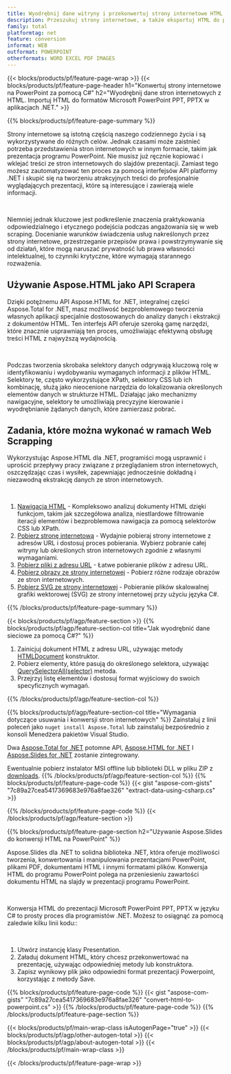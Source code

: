 ```yaml
---
title: Wyodrębnij dane witryny i przekonwertuj strony internetowe HTML na PowerPoint za pomocą C#
description: Przeszukuj strony internetowe, a także eksportuj HTML do prezentacji Microsoft Powerpoint w aplikacjach .NET
family: total
platformtag: net
feature: conversion
informat: WEB
outformat: POWERPOINT
otherformats: WORD EXCEL PDF IMAGES
---
```

{{< blocks/products/pf/feature-page-wrap >}}
{{< blocks/products/pf/feature-page-header h1="Konwertuj strony internetowe na PowerPoint za pomocą C#" h2="Wyodrębnij dane stron internetowych z HTML. Importuj HTML do formatów Microsoft PowerPoint PPT, PPTX w aplikacjach .NET." >}}

{{% blocks/products/pf/feature-page-summary %}}

<p>Strony internetowe są istotną częścią naszego codziennego życia i są wykorzystywane do różnych celów. Jednak czasami może zaistnieć potrzeba przedstawienia stron internetowych w innym formacie, takim jak prezentacja programu PowerPoint. Nie musisz już ręcznie kopiować i wklejać treści ze stron internetowych do slajdów prezentacji. Zamiast tego możesz zautomatyzować ten proces za pomocą interfejsów API platformy .NET i skupić się na tworzeniu atrakcyjnych treści do profesjonalnie wyglądających prezentacji, które są interesujące i zawierają wiele informacji.</p><br />

<p>Niemniej jednak kluczowe jest podkreślenie znaczenia praktykowania odpowiedzialnego i etycznego podejścia podczas angażowania się w web scraping. Docenianie warunków świadczenia usług nakreślonych przez strony internetowe, przestrzeganie przepisów prawa i powstrzymywanie się od działań, które mogą naruszać prywatność lub prawa własności intelektualnej, to czynniki krytyczne, które wymagają starannego rozważenia.</p>

<h2 class="heading-border">Używanie Aspose.HTML jako API Scrapera</h2>

<p>Dzięki potężnemu API Aspose.HTML for .NET, integralnej części Aspose.Total for .NET, masz możliwość bezproblemowego tworzenia własnych aplikacji specjalnie dostosowanych do analizy danych i ekstrakcji z dokumentów HTML. Ten interfejs API oferuje szeroką gamę narzędzi, które znacznie usprawniają ten proces, umożliwiając efektywną obsługę treści HTML z najwyższą wydajnością.</p><br />

<p>
Podczas tworzenia skrobaka selektory danych odgrywają kluczową rolę w identyfikowaniu i wydobywaniu wymaganych informacji z plików HTML. Selektory te, często wykorzystujące XPath, selektory CSS lub ich kombinację, służą jako nieocenione narzędzia do lokalizowania określonych elementów danych w strukturze HTML. Działając jako mechanizmy nawigacyjne, selektory te umożliwiają precyzyjne kierowanie i wyodrębnianie żądanych danych, które zamierzasz pobrać.</p>

<h2 class="heading-border">Zadania, które można wykonać w ramach Web Scrapping</h2>

<p>Wykorzystując Aspose.HTML dla .NET, programiści mogą usprawnić i uprościć przepływy pracy związane z przeglądaniem stron internetowych, oszczędzając czas i wysiłek, zapewniając jednocześnie dokładną i niezawodną ekstrakcję danych ze stron internetowych.</p><br />

1. [Nawigacja HTML](https://docs.aspose.com/html/net/html-navigation/) - Kompleksowo analizuj dokumenty HTML dzięki funkcjom, takim jak szczegółowa analiza, niestIardowe filtrowanie iteracji elementów i bezproblemowa nawigacja za pomocą selektorów CSS lub XPath.
2. [Pobierz stronę internetową](https://docs.aspose.com/html/net/download-website/) -  Wydajnie pobieraj strony internetowe z adresów URL i dostosuj proces pobierania. Wybierz pobranie całej witryny lub określonych stron internetowych zgodnie z własnymi wymaganiami.
3. [Pobierz pliki z adresu URL](https://docs.aspose.com/html/net/download-file-from-url/) - Łatwe pobieranie plików z adresu URL.
4. [Pobierz obrazy ze strony internetowej](https://docs.aspose.com/html/net/download-images-from-website/) - Pobierz różne rodzaje obrazów ze stron internetowych.
5. [Pobierz SVG ze strony internetowej](https://docs.aspose.com/html/net/download-svg-from-website/) - Pobieranie plików skalowalnej grafiki wektorowej (SVG) ze strony internetowej przy użyciu języka C#.

{{% /blocks/products/pf/feature-page-summary  %}}

{{< blocks/products/pf/agp/feature-section >}}
{{% blocks/products/pf/agp/feature-section-col title="Jak wyodrębnić dane sieciowe za pomocą C#?" %}}

1. Zainicjuj dokument HTML z adresu URL, używając metody [HTMLDocument](https://reference.aspose.com/html/net/aspose.html/htmldocument/htmldocument/) konstruktor.
2. Pobierz elementy, które pasują do określonego selektora, używając [QuerySelectorAll(selector)](https://reference.aspose.com/html/net/aspose.html.dom/document/queryselectorall/) metoda.
3. Przejrzyj listę elementów i dostosuj format wyjściowy do swoich specyficznych wymagań.
 
{{% /blocks/products/pf/agp/feature-section-col %}}

{{% blocks/products/pf/agp/feature-section-col title="Wymagania dotyczące usuwania i konwersji stron internetowych" %}}
Zainstaluj z linii poleceń jako ```nuget install Aspose.Total``` lub zainstaluj bezpośrednio z konsoli Menedżera pakietów Visual Studio.

Dwa [Aspose.Total for .NET](https://products.aspose.com/total/net/) potomne API, [Aspose.HTML for .NET](https://products.aspose.com/html/net/) I [Aspose.Slides for .NET](https://products.aspose.com/slides/net/) zostanie zintegrowany.

Ewentualnie pobierz instalator MSI offline lub biblioteki DLL w pliku ZIP z [downloads](https://releases.aspose.com/total/net).
{{% /blocks/products/pf/agp/feature-section-col %}}
{{% blocks/products/pf/feature-page-code %}}
{{< gist "aspose-com-gists" "7c89a27cea5417369683e976a8fae326" "extract-data-using-csharp.cs" >}}

{{% /blocks/products/pf/feature-page-code %}}
{{< /blocks/products/pf/agp/feature-section >}}

{{% blocks/products/pf/feature-page-section  h2="Używanie Aspose.Slides do konwersji HTML na PowerPoint" %}}
<p>Aspose.Slides dla .NET to solidna biblioteka .NET, która oferuje możliwości tworzenia, konwertowania i manipulowania prezentacjami PowerPoint, plikami PDF, dokumentami HTML i innymi formatami plików. Konwersja HTML do programu PowerPoint polega na przeniesieniu zawartości dokumentu HTML na slajdy w prezentacji programu PowerPoint.</p><br />

<p>Konwersja HTML do prezentacji Microsoft PowerPoint PPT, PPTX w języku C# to prosty proces dla programistów .NET. Możesz to osiągnąć za pomocą zaledwie kilku linii kodu::</p><br />

1. Utwórz instancję klasy Presentation.
1. Załaduj dokument HTML, który chcesz przekonwertować na prezentację, używając odpowiedniej metody lub konstruktora.
1. Zapisz wynikowy plik jako odpowiedni format prezentacji Powerpoint, korzystając z metody Save.

{{% blocks/products/pf/feature-page-code %}}
{{< gist "aspose-com-gists" "7c89a27cea5417369683e976a8fae326" "convert-html-to-powerpoint.cs" >}}
{{% /blocks/products/pf/feature-page-code  %}}
{{% /blocks/products/pf/feature-page-section %}}

{{< blocks/products/pf/main-wrap-class isAutogenPage="true" >}}
{{< blocks/products/pf/agp/other-autogen-total >}}
{{< blocks/products/pf/agp/about-autogen-total >}}
{{< /blocks/products/pf/main-wrap-class >}}

{{< /blocks/products/pf/feature-page-wrap >}}